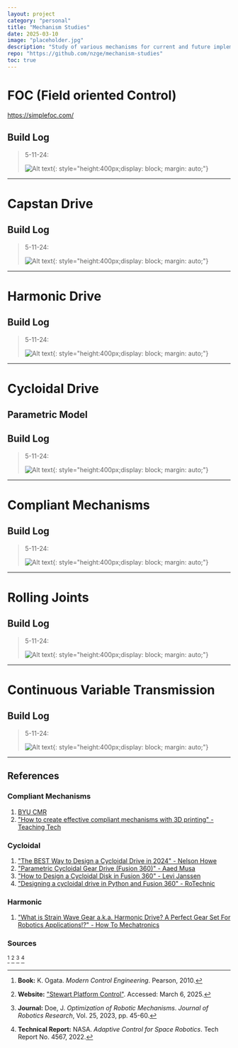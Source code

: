```yaml
---
layout: project
category: "personal"
title: "Mechanism Studies"
date: 2025-03-10
image: "placeholder.jpg"
description: "Study of various mechanisms for current and future implementation"
repo: "https://github.com/nzge/mechanism-studies"
toc: true
---
```


# FOC (Field oriented Control)

https://simplefoc.com/

## Build Log

> 5-11-24: 
>
> ![Alt text](/assets/media/mechanism_media/prints.JPG){: 
style="height:400px;display: block; margin: auto;"}

---

# Capstan Drive


## Build Log

> 5-11-24: 
>
> ![Alt text](/assets/media/mechanism_media/prints.JPG){: 
style="height:400px;display: block; margin: auto;"}

--- 

# Harmonic Drive


## Build Log

> 5-11-24: 
>
> ![Alt text](/assets/media/mechanism_media/prints.JPG){: 
style="height:400px;display: block; margin: auto;"}

--- 

# Cycloidal Drive

## Parametric Model


## Build Log

> 5-11-24: 
>
> ![Alt text](/assets/media/mechanism_media/prints.JPG){: 
style="height:400px;display: block; margin: auto;"}


---

# Compliant Mechanisms

## Build Log

> 5-11-24: 
>
> ![Alt text](/assets/media/mechanism_media/prints.JPG){: 
style="height:400px;display: block; margin: auto;"}

---

# Rolling Joints

## Build Log

> 5-11-24: 
>
> ![Alt text](/assets/media/mechanism_media/prints.JPG){: 
style="height:400px;display: block; margin: auto;"}


---

# Continuous Variable Transmission

## Build Log

> 5-11-24: 
>
> ![Alt text](/assets/media/mechanism_media/prints.JPG){: 
style="height:400px;display: block; margin: auto;"}


---
## References

### Compliant Mechanisms
1. [BYU CMR](https://compliantmechanisms.byu.edu/maker-resources)
2. ["How to create effective compliant mechanisms with 3D printing" - Teaching Tech](https://www.youtube.com/watch?v=xV36ITRjP_4)

### Cycloidal
1. ["The BEST Way to Design a Cycloidal Drive in 2024" - Nelson Howe](https://www.youtube.com/watch?v=HDVCgaDknyM&t=7s)
2. ["Parametric Cycloidal Gear Drive (Fusion 360)" - Aaed Musa](https://www.youtube.com/watch?v=qDtFj4PE3-o)
3. ["How to Design a Cycloidal Disk in Fusion 360" - Levi Janssen](https://www.youtube.com/watch?v=jQ6LQBFZXmU&t=776s)
4. ["Designing a cycloidal drive in Python and Fusion 360" - RoTechnic](https://www.youtube.com/live/y9vLVXjz2c0?app=desktop&t=457s)

### Harmonic
1. ["What is Strain Wave Gear a.k.a. Harmonic Drive? A Perfect Gear Set For Robotics Applications!?" - How To Mechatronics](https://www.youtube.com/watch?v=xlnNj9F37MA)

### Sources
[^1]: https://github.com/woodenCaliper/CycloidalDrive
[^2]: https://github.com/roTechnic/CycloidalDesign
[^2]: ["Stewart Platform Control"](https://example.com), Accessed March 6, 2025.  
[^3]: **Book:** K. Ogata. *Modern Control Engineering*. Pearson, 2010.  
[^4]: **Website:** ["Stewart Platform Control"](https://example.com). Accessed: March 6, 2025.  
[^5]: **Journal:** Doe, J. *Optimization of Robotic Mechanisms*. *Journal of Robotics Research*, Vol. 25, 2023, pp. 45-60.  
[^6]: **Technical Report:** NASA. *Adaptive Control for Space Robotics*. Tech Report No. 4567, 2022.  

<!-- Hidden references trigger the footnote rendering -->
<span id="hidden-references"> [^3] [^4] [^5] [^6]</span>